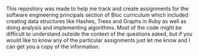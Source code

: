This repository was made to help me track and create assignments for the software engineering principals section of Bloc curriculum which included creating data structures like Hashes, Trees and Graphs in Ruby as well as doing analysis and implementing algorithms. Most of the code might be difficult to understand outside the context of the questions asked, but if you would like to know any of the particular assignments just let me know and I can get you a copy of the information.
